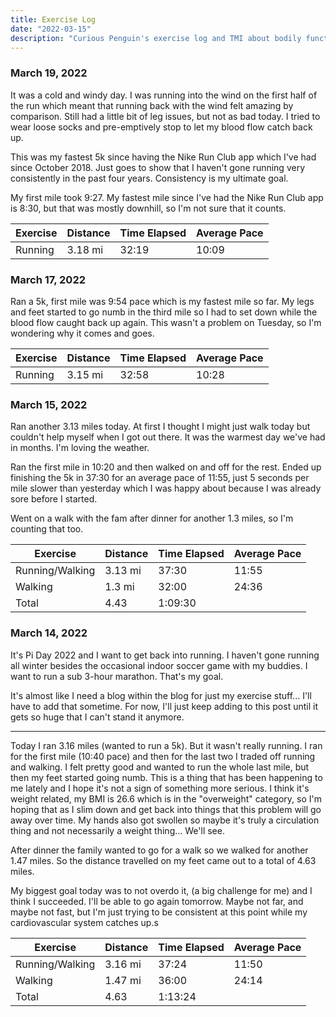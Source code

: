 ```yaml
---
title: Exercise Log
date: "2022-03-15"
description: "Curious Penguin's exercise log and TMI about bodily functions, weight, etc."
---
```

### March 19, 2022

It was a cold and windy day. I was running into the wind on the first half of the run which meant that running back with the wind felt amazing by comparison. Still had a little bit of leg issues, but not as bad today. I tried to wear loose socks and pre-emptively stop to let my blood flow catch back up. 

This was my fastest 5k since having the Nike Run Club app which I've had since October 2018. Just goes to show that I haven't gone running very consistently in the past four years. Consistency is my ultimate goal.

My first mile took 9:27. My fastest mile since I've had the Nike Run Club app is 8:30, but that was mostly downhill, so I'm not sure that it counts. 

| Exercise        | Distance | Time Elapsed | Average Pace |
|-----------------|----------|--------------|--------------|
| Running         | 3.18 mi  | 32:19        | 10:09        |


### March 17, 2022

Ran a 5k, first mile was 9:54 pace which is my fastest mile so far. My legs and feet started to go numb in the third mile so I had to set down while the blood flow caught back up again. This wasn't a problem on Tuesday, so I'm wondering why it comes and goes. 

| Exercise        | Distance | Time Elapsed | Average Pace |
|-----------------|----------|--------------|--------------|
| Running         | 3.15 mi  | 32:58        | 10:28        |


### March 15, 2022

Ran another 3.13 miles today. At first I thought I might just walk today but couldn't help myself when I got out there. It was the warmest day we've had in months. I'm loving the weather.

Ran the first mile in 10:20 and then walked on and off for the rest. Ended up finishing the 5k in 37:30 for an average pace of 11:55, just 5 seconds per mile slower than yesterday which I was happy about because I was already sore before I started.

Went on a walk with the fam after dinner for another 1.3 miles, so I'm counting that too.

| Exercise        | Distance | Time Elapsed | Average Pace |
|-----------------|----------|--------------|--------------|
| Running/Walking | 3.13 mi  | 37:30        | 11:55        |
| Walking         | 1.3 mi   | 32:00        | 24:36        |
| Total           | 4.43     | 1:09:30      |              |


### March 14, 2022

It's Pi Day 2022 and I want to get back into running. I haven't gone running all winter besides the occasional indoor soccer game with my buddies. I want to run a sub 3-hour marathon. That's my goal. 

It's almost like I need a blog within the blog for just my exercise stuff... I'll have to add that sometime. For now, I'll just keep adding to this post until it gets so huge that I can't stand it anymore. 

___

Today I ran 3.16 miles (wanted to run a 5k). But it wasn't really running. I ran for the first mile (10:40 pace) and then for the last two I traded off running and walking. I felt pretty good and wanted to run the whole last mile, but then my feet started going numb. This is a thing that has been happening to me lately and I hope it's not a sign of something more serious. I think it's weight related, my BMI is 26.6 which is in the "overweight" category, so I'm hoping that as I slim down and get back into things that this problem will go away over time. My hands also got swollen so maybe it's truly a circulation thing and not necessarily a weight thing... We'll see.

After dinner the family wanted to go for a walk so we walked for another 1.47 miles. So the distance travelled on my feet came out to a total of 4.63 miles. 

My biggest goal today was to not overdo it, (a big challenge for me) and I think I succeeded. I'll be able to go again tomorrow. Maybe not far, and maybe not fast, but I'm just trying to be consistent at this point while my cardiovascular system catches up.s

| Exercise        | Distance | Time Elapsed | Average Pace |
|-----------------|----------|--------------|--------------|
| Running/Walking | 3.16 mi  | 37:24        | 11:50        |
| Walking         | 1.47 mi  | 36:00        | 24:14        |
| Total           | 4.63     | 1:13:24      |              |
